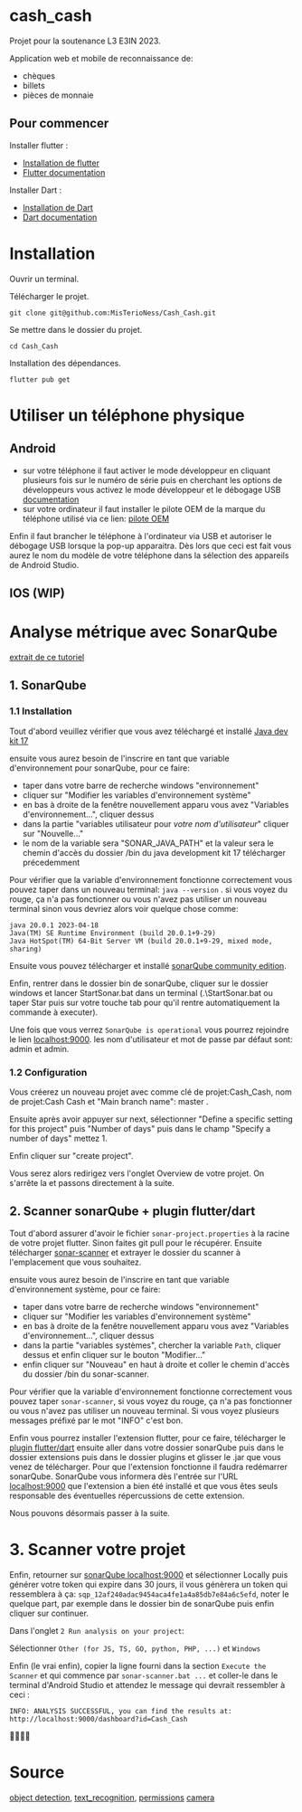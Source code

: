 # cash_cash

Projet pour la soutenance L3 E3IN 2023.

Application web et mobile de reconnaissance de:
- chèques
- billets
- pièces de monnaie

## Pour commencer 

Installer flutter :
- [Installation de flutter](https://docs.flutter.dev/get-started/install)
- [Flutter documentation](https://docs.flutter.dev/)

Installer Dart :
- [Installation de Dart](https://dart.dev/get-dart)
- [Dart documentation](https://dart.dev/guides)
    
# Installation
Ouvrir un terminal.

Télécharger le projet.
```console
git clone git@github.com:MisTerioNess/Cash_Cash.git
```

Se mettre dans le dossier du projet.
```console
cd Cash_Cash
```

Installation des dépendances.
```console
flutter pub get
```

# Utiliser un téléphone physique

## Android

- sur votre téléphone 
il faut activer le mode développeur en cliquant plusieurs fois sur le numéro de série puis
en cherchant les options de développeurs vous activez le mode développeur et le débogage USB
[documentation](https://developer.android.com/studio/debug/dev-options?hl=fr)
- sur votre ordinateur
il faut installer le pilote OEM de la marque du téléphone utilisé via ce lien:
[pilote OEM](https://developer.android.com/studio/run/oem-usb?hl=fr#Drivers)

Enfin il faut brancher le téléphone à l'ordinateur via USB et autoriser le débogage USB lorsque
la pop-up apparaitra. 
Dès lors que ceci est fait vous aurez le nom du modèle de votre téléphone dans la sélection des appareils de Android Studio.

## IOS (WIP)

# Analyse métrique avec SonarQube
[extrait de ce tutoriel](https://docs.sonarqube.org/latest/try-out-sonarqube/)

## 1. SonarQube

### 1.1 Installation

Tout d'abord veuillez vérifier que vous avez téléchargé et installé [Java dev kit 17](https://adoptium.net/en-GB/temurin/releases/?version=17)

ensuite vous aurez besoin de l'inscrire en tant que variable d'environnement pour sonarQube, pour ce faire:

- taper dans votre barre de recherche windows "environnement"
- cliquer sur "Modifier les variables d'environnement système"
- en bas à droite de la fenêtre nouvellement apparu vous avez "Variables d'environnement...", cliquer dessus
- dans la partie "variables utilisateur pour *votre nom d'utilisateur*" cliquer sur "Nouvelle..."
- le nom de la variable sera "SONAR_JAVA_PATH" et la valeur sera le chemin d'accès du dossier /bin du java development kit 17 télécharger précedemment

Pour vérifier que la variable d'environnement fonctionne correctement vous pouvez taper dans un nouveau terminal: ``java --version`` . si vous voyez du rouge, ça n'a pas fonctionner ou vous n'avez pas utiliser un nouveau terminal sinon
vous devriez alors voir quelque chose comme:
```
java 20.0.1 2023-04-18
Java(TM) SE Runtime Environment (build 20.0.1+9-29)
Java HotSpot(TM) 64-Bit Server VM (build 20.0.1+9-29, mixed mode, sharing)
```

Ensuite vous pouvez télécharger et installé [sonarQube community edition](https://binaries.sonarsource.com/Distribution/sonarqube/sonarqube-10.1.0.73491.zip).

Enfin, rentrer dans le dossier bin de sonarQube, cliquer sur le dossier windows et lancer StartSonar.bat dans un terminal (.\StartSonar.bat ou taper Star puis sur votre touche tab pour qu'il rentre automatiquement la commande à executer).

Une fois que vous verrez `SonarQube is operational` vous pourrez rejoindre le lien [localhost:9000](http://localhost:9000/).
les nom d'utilisateur et mot de passe par défaut sont: admin et admin.

### 1.2 Configuration

Vous créerez un nouveau projet avec comme clé de projet:Cash_Cash, nom de projet:Cash Cash et "Main branch name": master .

Ensuite après avoir appuyer sur next, sélectionner "Define a specific setting for this project" puis "Number of days" puis dans le champ "Specify a number of days" mettez 1.

Enfin cliquer sur "create project".

Vous serez alors redirigez vers l'onglet Overview de votre projet. On s'arrête la et passons directement à la suite.

## 2. Scanner sonarQube + plugin flutter/dart

Tout d'abord assurer d'avoir le fichier `sonar-project.properties` à la racine de votre projet flutter. Sinon faites git pull pour le récupérer.
Ensuite télécharger [sonar-scanner](https://binaries.sonarsource.com/Distribution/sonar-scanner-cli/sonar-scanner-cli-4.8.0.2856-windows.zip) et extrayer le dossier du scanner à l'emplacement que vous souhaitez.

ensuite vous aurez besoin de l'inscrire en tant que variable d'environnement système, pour ce faire:

- taper dans votre barre de recherche windows "environnement"
- cliquer sur "Modifier les variables d'environnement système"
- en bas à droite de la fenêtre nouvellement apparu vous avez "Variables d'environnement...", cliquer dessus
- dans la partie "variables systèmes", chercher la variable `Path`, cliquer dessus et enfin cliquer sur le bouton "Modifier..."
- enfin cliquer sur "Nouveau" en haut à droite et coller le chemin d'accès du dossier /bin du sonar-scanner.

Pour vérifier que la variable d'environnement fonctionne correctement vous pouvez taper `sonar-scanner`, si vous voyez du rouge, ça n'a pas fonctionner ou vous n'avez pas utiliser un nouveau terminal. Si vous voyez plusieurs messages préfixé par le mot "INFO" c'est bon.

Enfin vous pourrez installer l'extension flutter, pour ce faire, télécharger le
[plugin flutter/dart](https://github.com/insideapp-oss/sonar-flutter/releases/tag/0.5.0)
ensuite aller dans votre dossier sonarQube puis dans le dossier extensions puis dans le dossier plugins et glisser le .jar que vous venez de télécharger. Pour que l'extension fonctionne il faudra redémarrer sonarQube. SonarQube vous informera dès l'entrée sur l'URL [localhost:9000](http://localhost:9000/) que l'extension a bien été installé et que vous êtes seuls responsable des éventuelles répercussions de cette extension.

Nous pouvons désormais passer à la suite.

# 3. Scanner votre projet

Enfin, retourner sur [sonarQube localhost:9000](http://localhost:9000) et sélectionner Locally puis générer votre token qui expire dans 30 jours, il vous génèrera un token qui ressemblera à ça: ``sqp_12af240adac9454aca4fe1a4a85db7e84a6c5efd``, noter le quelque part, par exemple dans le dossier bin de sonarQube puis enfin cliquer sur continuer.

Dans l'onglet ``2 Run analysis on your project``:

Sélectionner ``Other (for JS, TS, GO, python, PHP, ...)`` et ``Windows``

Enfin (le vrai enfin), copier la ligne fourni dans la section ``Execute the Scanner`` et qui commence par ``sonar-scanner.bat ...`` et coller-le dans le terminal d'Android Studio et attendez le message qui devrait ressembler à ceci :

``INFO: ANALYSIS SUCCESSFUL, you can find the results at: http://localhost:9000/dashboard?id=Cash_Cash``

🥳🥳🥳🥳

# Source

[object detection](https://pub.dev/packages/google_mlkit_object_detection),
[text_recognition](https://pub.dev/packages/google_mlkit_text_recognition),
[permissions](https://developer.android.com/training/permissions/declaring?hl=fr)
[camera](https://github.com/googlesamples/mlkit/tree/master/android/vision-quickstart)
